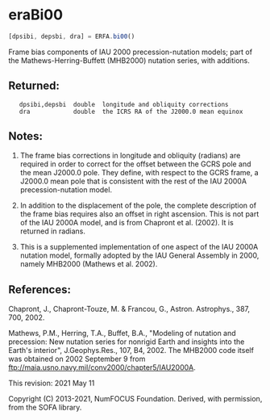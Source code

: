 # eraBi00

```js
[dpsibi, depsbi, dra] = ERFA.bi00()
```

Frame bias components of IAU 2000 precession-nutation models;  part
of the Mathews-Herring-Buffett (MHB2000) nutation series, with
additions.

## Returned:
```
   dpsibi,depsbi  double  longitude and obliquity corrections
   dra            double  the ICRS RA of the J2000.0 mean equinox
```

## Notes:

1) The frame bias corrections in longitude and obliquity (radians)
   are required in order to correct for the offset between the GCRS
   pole and the mean J2000.0 pole.  They define, with respect to the
   GCRS frame, a J2000.0 mean pole that is consistent with the rest
   of the IAU 2000A precession-nutation model.

2) In addition to the displacement of the pole, the complete
   description of the frame bias requires also an offset in right
   ascension.  This is not part of the IAU 2000A model, and is from
   Chapront et al. (2002).  It is returned in radians.

3) This is a supplemented implementation of one aspect of the IAU
   2000A nutation model, formally adopted by the IAU General
   Assembly in 2000, namely MHB2000 (Mathews et al. 2002).

## References:

   Chapront, J., Chapront-Touze, M. & Francou, G., Astron.
   Astrophys., 387, 700, 2002.

   Mathews, P.M., Herring, T.A., Buffet, B.A., "Modeling of nutation
   and precession:  New nutation series for nonrigid Earth and
   insights into the Earth's interior", J.Geophys.Res., 107, B4,
   2002.  The MHB2000 code itself was obtained on 2002 September 9
   from ftp://maia.usno.navy.mil/conv2000/chapter5/IAU2000A.

This revision:  2021 May 11

Copyright (C) 2013-2021, NumFOCUS Foundation.
Derived, with permission, from the SOFA library.
